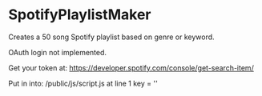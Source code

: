 # SpotifyPlaylistMaker
Creates a 50 song Spotify playlist based on genre or keyword.

OAuth login not implemented. 

Get your token at: https://developer.spotify.com/console/get-search-item/

Put in into:
/public/js/script.js at line 1 key = ''
